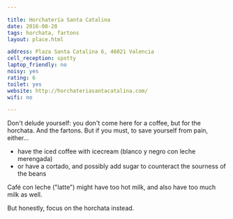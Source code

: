 ```yaml
---

title: Horchatería Santa Catalina
date: 2016-08-28
tags: horchata, fartons
layout: place.html

address: Plaza Santa Catalina 6, 46021 Valencia
cell_reception: spotty
laptop_friendly: no
noisy: yes
rating: 6
toilet: yes
website: http://horchateriasantacatalina.com/
wifi: no

---
```


Don't delude yourself: you don't come here for a coffee, but for the horchata. And the fartons. But if you must, to save yourself from pain, either...

* have the iced coffee with icecream (blanco y negro con leche merengada)
* or have a cortado, and possibly add sugar to counteract the sourness of the beans

Café con leche ("latte") might have too hot milk, and also have too much milk as well.

But honestly, focus on the horchata instead.
